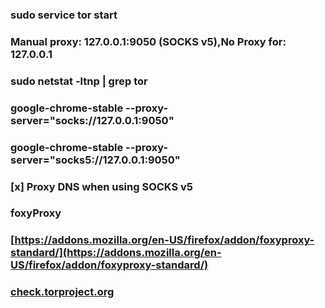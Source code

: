 
### sudo service tor start 
### Manual proxy: 127.0.0.1:9050 (SOCKS v5),No Proxy for: 127.0.0.1 
### sudo netstat -ltnp | grep tor
### google-chrome-stable --proxy-server="socks://127.0.0.1:9050"
### google-chrome-stable --proxy-server="socks5://127.0.0.1:9050"
### [x] Proxy DNS when using SOCKS v5
### foxyProxy
### [https://addons.mozilla.org/en-US/firefox/addon/foxyproxy-standard/](https://addons.mozilla.org/en-US/firefox/addon/foxyproxy-standard/)
### [check.torproject.org](https://check.torproject.org/)
